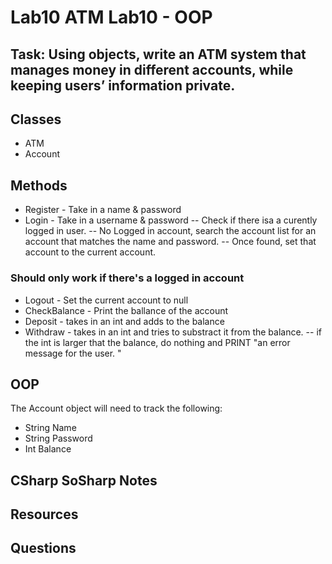 ﻿# Lab10 ATM Lab10 - OOP


## Task: Using objects, write an ATM system that manages money in different accounts, while keeping users’ information private.

## Classes
- ATM
- Account

## Methods
- Register - Take in a name & password
- Login - Take in a username & password
-- Check if there isa a curently logged in user.
-- No Logged in account, search the account list for an account that matches the name and password.
-- Once found, set that account to the current account. 
### Should only work if there's a logged in account
- Logout - Set the current account to null
- CheckBalance - Print the ballance of the account
- Deposit - takes in an int and adds to the balance
- Withdraw - takes in an int and tries to substract it from the balance.
-- if the int is larger that the balance, do nothing and PRINT "an error message for the user. "

## OOP
The Account object will need to track the following:

- String Name
- String Password
- Int Balance 

## CSharp SoSharp Notes

## Resources


## Questions
